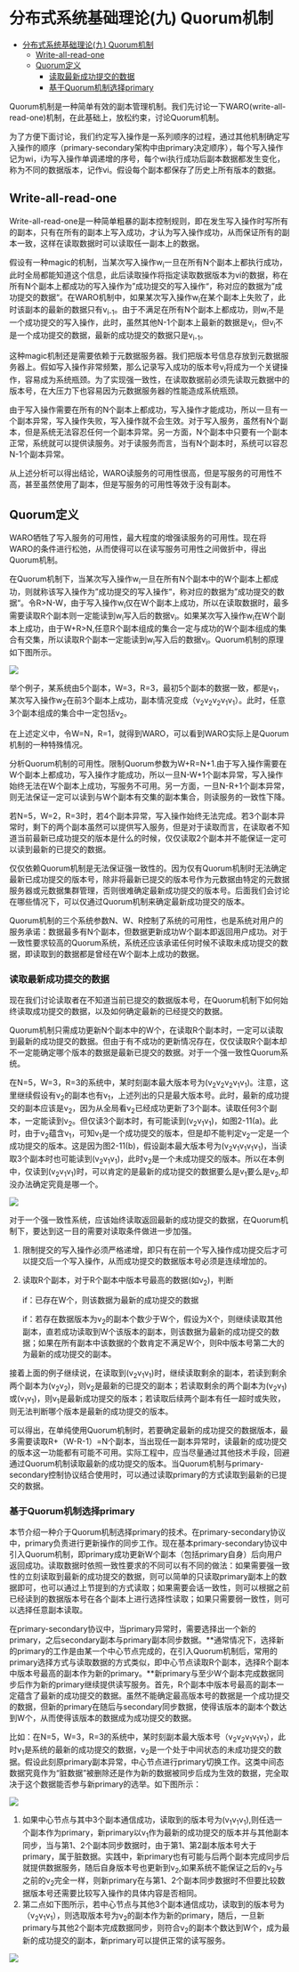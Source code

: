 # 分布式系统基础理论(九)	Quorum机制


   * [分布式系统基础理论(九)	Quorum机制](#分布式系统基础理论九quorum机制)
      * [Write-all-read-one](#write-all-read-one)
      * [Quorum定义](#quorum定义)
         * [读取最新成功提交的数据](#读取最新成功提交的数据)
         * [基于Quorum机制选择primary](#基于quorum机制选择primary)


Quorum机制是一种简单有效的副本管理机制。我们先讨论一下WARO(write-all-read-one)机制，在此基础上，放松约束，讨论Quorum机制。

为了方便下面讨论，我们约定写入操作是一系列顺序的过程，通过其他机制确定写入操作的顺序（primary-secondary架构中由primary决定顺序），每个写入操作记为wi，i为写入操作单调递增的序号，每个wi执行成功后副本数据都发生变化，称为不同的数据版本，记作vi。假设每个副本都保存了历史上所有版本的数据。

## Write-all-read-one

Write-all-read-one是一种简单粗暴的副本控制规则，即在发生写入操作时写所有的副本，只有在所有的副本上写入成功，才认为写入操作成功，从而保证所有的副本一致，这样在读取数据时可以读取任一副本上的数据。

假设有一种magic的机制，当某次写入操作w<sub>i</sub>一旦在所有N个副本上都执行成功，此时全局都能知道这个信息，此后读取操作将指定读取数据版本为vi的数据，称在所有N个副本上都成功的写入操作为”成功提交的写入操作“，称对应的数据为”成功提交的数据“。在WARO机制中，如果某次写入操作w<sub>i</sub>在某个副本上失败了，此时该副本的最新的数据只有v<sub>i-1</sub>。由于不满足在所有N个副本上都成功，则w<sub>i</sub>不是一个成功提交的写入操作，此时，虽然其他N-1个副本上最新的数据是v<sub>i</sub>，但v<sub>i</sub>不是一个成功提交的数据，最新的成功提交的数据只是v<sub>i-1</sub>。

这种magic机制还是需要依赖于元数据服务器。我们把版本号信息存放到元数据服务器上。假如写入操作非常频繁，那么记录写入成功的版本号v<sub>i</sub>将成为一个关键操作，容易成为系统瓶颈。为了实现强一致性，在读取数据前必须先读取元数据中的版本号，在大压力下也容易因为元数据服务器的性能造成系统瓶颈。

由于写入操作需要在所有的N个副本上都成功，写入操作才能成功，所以一旦有一个副本异常，写入操作失败，写入操作就不会生效。对于写入服务，虽然有N个副本，但是系统无法容忍任何一个副本异常。另一方面，N个副本中只要有一个副本正常，系统就可以提供读服务。对于读服务而言，当有N个副本时，系统可以容忍N-1个副本异常。

从上述分析可以得出结论，WARO读服务的可用性很高，但是写服务的可用性不高，甚至虽然使用了副本，但是写服务的可用性等效于没有副本。

## Quorum定义

WARO牺牲了写入服务的可用性，最大程度的增强读服务的可用性。现在将WARO的条件进行松弛，从而使得可以在读写服务可用性之间做折中，得出Quorum机制。

在Quorum机制下，当某次写入操作w<sub>i</sub>一旦在所有N个副本中的W个副本上都成功，则就称该写入操作为”成功提交的写入操作“，称对应的数据为”成功提交的数据“。令R>N-W，由于写入操作w<sub>i</sub>仅在W个副本上成功，所以在读取数据时，最多需要读取R个副本则一定能读到w<sub>i</sub>写入后的数据v<sub>i</sub>。如果某次写入操作w<sub>i</sub>在W个副本上成功，由于W+R>N,任意R个副本组成的集合一定与成功的W个副本组成的集合有交集，所以读取R个副本一定能读到w<sub>i</sub>写入后的数据v<sub>i</sub>。Quorum机制的原理如下图所示。

![](https://raw.githubusercontent.com/KyrieJK/Figurebed/master/img/20191209093659.png)

举个例子，某系统由5个副本，W=3，R=3，最初5个副本的数据一致，都是v<sub>1</sub>，某次写入操作w<sub>2</sub>在前3个副本上成功，副本情况变成（v<sub>2</sub>v<sub>2</sub>v<sub>2</sub>v<sub>1</sub>v<sub>1</sub>）。此时，任意3个副本组成的集合中一定包括v<sub>2</sub>。

在上述定义中，令W=N，R=1，就得到WARO，可以看到WARO实际上是Quorum机制的一种特殊情况。

分析Quorum机制的可用性。限制Quorum参数为W+R=N+1.由于写入操作需要在W个副本上都成功，写入操作才能成功，所以一旦N-W+1个副本异常，写入操作始终无法在W个副本上成功，写服务不可用。另一方面，一旦N-R+1个副本异常，则无法保证一定可以读到与W个副本有交集的副本集合，则读服务的一致性下降。

若N=5，W=2，R=3时，若4个副本异常，写入操作始终无法完成。若3个副本异常时，剩下的两个副本虽然可以提供写入服务，但是对于读取而言，在读取者不知道当前最新已成功提交的版本是什么的时候，仅仅读取2个副本并不能保证一定可以读到最新的已提交的数据。

仅仅依赖Quorum机制是无法保证强一致性的。因为仅有Quorum机制时无法确定最新已成功提交的版本号，除非将最新已提交的版本号作为元数据由特定的元数据服务器或元数据集群管理，否则很难确定最新成功提交的版本号。后面我们会讨论在哪些情况下，可以仅通过Quorum机制来确定最新成功提交的版本。

Quorum机制的三个系统参数N、W、R控制了系统的可用性，也是系统对用户的服务承诺：数据最多有N个副本，但数据更新成功W个副本即返回用户成功。对于一致性要求较高的Quorum系统，系统还应该承诺任何时候不读取未成功提交的数据，即读取到的数据都是曾经在W个副本上成功的数据。

### 读取最新成功提交的数据

现在我们讨论读取者在不知道当前已提交的数据版本号，在Quorum机制下如何始终读取成功提交的数据，以及如何确定最新的已经提交的数据。

Quorum机制只需成功更新N个副本中的W个，在读取R个副本时，一定可以读取到最新的成功提交的数据。但由于有不成功的更新情况存在，仅仅读取R个副本却不一定能确定哪个版本的数据是最新已提交的数据。对于一个强一致性Quorum系统。

在N=5，W=3，R=3的系统中，某时刻副本最大版本号为(v<sub>2</sub>v<sub>2</sub>v<sub>2</sub>v<sub>1</sub>v<sub>1</sub>)。注意，这里继续假设有v<sub>2</sub>的副本也有v<sub>1</sub>，上述列出的只是最大版本号。此时，最新的成功提交的副本应该是v<sub>2</sub>，因为从全局看v<sub>2</sub>已经成功更新了3个副本。读取任何3个副本，一定能读到v<sub>2</sub>。但仅读3个副本时，有可能读到(v<sub>2</sub>v<sub>1</sub>v<sub>1</sub>)，如图2-11(a)。此时，由于v<sub>2</sub>蕴含v<sub>1</sub>，可知v<sub>1</sub>是一个成功提交的版本，但是却不能判定v<sub>2</sub>一定是一个成功提交的版本。这是因为图2-11(b)，假设副本最大版本号为(v<sub>2</sub>v<sub>1</sub>v<sub>1</sub>v<sub>1</sub>v<sub>1</sub>)，当读取3个副本时也可能读到(v<sub>2</sub>v<sub>1</sub>v<sub>1</sub>)，此时v<sub>2</sub>是一个未成功提交的版本。所以在本例中，仅读到(v<sub>2</sub>v<sub>1</sub>v<sub>1</sub>)时，可以肯定的是最新的成功提交的数据要么是v<sub>1</sub>要么是v<sub>2</sub>,却没办法确定究竟是哪一个。

![](https://raw.githubusercontent.com/KyrieJK/Figurebed/master/img/20191209110901.png)

对于一个强一致性系统，应该始终读取返回最新的成功提交的数据，在Quorum机制下，要达到这一目的需要对读取条件做进一步加强。

1. 限制提交的写入操作必须严格递增，即只有在前一个写入操作成功提交后才可以提交后一个写入操作，从而成功提交的数据版本号必须是连续增加的。

2. 读取R个副本，对于R个副本中版本号最高的数据(如v<sub>2</sub>)，判断

   if：已存在W个，则该数据为最新的成功提交的数据

   if：若存在数据版本为v<sub>2</sub>的副本个数少于W个，假设为X个，则继续读取其他副本，直若成功读取到W个该版本的副本，则该数据为最新的成功提交的数据；如果在所有副本中该数据的个数肯定不满足W个，则R中版本号第二大的为最新的成功提交的副本。

接着上面的例子继续说，在读取到(v<sub>2</sub>v<sub>1</sub>v<sub>1</sub>)时，继续读取剩余的副本，若读到剩余两个副本为(v<sub>2</sub>v<sub>2</sub>)，则v<sub>2</sub>是最新的已提交的副本；若读取剩余的两个副本为(v<sub>2</sub>v<sub>1</sub>)或(v<sub>1</sub>v<sub>1</sub>)，则v<sub>1</sub>是最新成功提交的版本；若读取后续两个副本有任一超时或失败，则无法判断哪个版本是最新的成功提交的版本。

可以得出，在单纯使用Quorum机制时，若要确定最新的成功提交的数据版本，最多需要读取R+（W-R-1）=N个副本，当出现任一副本异常时，读最新的成功提交的版本这一功能都有可能不可用。实际工程中，应当尽量通过其他技术手段，回避通过Quorum机制读取最新的成功提交的版本。当Quorum机制与primary-secondary控制协议结合使用时，可以通过读取primary的方式读取到最新的已提交的数据。

### 基于Quorum机制选择primary

本节介绍一种介于Quorum机制选择primary的技术。在primary-secondary协议中，primary负责进行更新操作的同步工作。现在基本primary-secondary协议中引入Quorum机制，即primary成功更新W个副本（包括primary自身）后向用户返回成功。读取数据时依照一致性要求的不同可以有不同的做法：如果需要强一致性的立刻读取到最新的成功提交的数据，则可以简单的只读取primary副本上的数据即可，也可以通过上节提到的方式读取；如果需要会话一致性，则可以根据之前已经读到的数据版本号在各个副本上进行选择性读取；如果只需要弱一致性，则可以选择任意副本读取。

在primary-secondary协议中，当primary异常时，需要选择出一个新的primary，之后secondary副本与primary副本同步数据。**通常情况下，选择新的primary的工作是由某一个中心节点完成的，在引入Quorum机制后，常用的primary选择方式与读取数据的方式类似，即中心节点读取R个副本，选择R个副本中版本号最高的副本作为新的primary。**新primary与至少W个副本完成数据同步后作为新的primary继续提供读写服务。首先，R个副本中版本号最高的副本一定蕴含了最新的成功提交的数据。虽然不能确定最高版本号的数据是一个成功提交的数据，但新的primary在随后与secondary同步数据，使得该版本的副本个数达到W个，从而使得该版本的数据成为成功提交的数据。

比如：在N=5，W=3，R=3的系统中，某时刻副本最大版本号（v<sub>2</sub>v<sub>2</sub>v<sub>1</sub>v<sub>1</sub>v<sub>1</sub>），此时v<sub>1</sub>是系统的最新的成功提交的数据，v<sub>2</sub>是一个处于中间状态的未成功提交的数据。假设此刻原primary副本异常，中心节点进行primary切换工作。这类中间态数据究竟作为“脏数据”被删除还是作为新的数据被同步后成为生效的数据，完全取决于这个数据能否参与新primary的选举。如下图所示：

![](https://raw.githubusercontent.com/KyrieJK/Figurebed/master/img/20191209142421.png)

1. 如果中心节点与其中3个副本通信成功，读取到的版本号为(v<sub>1</sub>v<sub>1</sub>v<sub>1</sub>),则任选一个副本作为primary，新primary以v<sub>1</sub>作为最新的成功提交的版本并与其他副本同步，当与第1、2个副本同步数据时，由于第1、第2副本版本号大于primary，属于脏数据。实践中，新primary也有可能与后两个副本完成同步后就提供数据服务，随后自身版本号也更新到v<sub>2</sub>,如果系统不能保证之后的v<sub>2</sub>与之前的v<sub>2</sub>完全一样，则新primary在与第1、2个副本同步数据时不但要比较数据版本号还需要比较写入操作的具体内容是否相同。
2. 第二点如下图所示，若中心节点与其他3个副本通信成功，读取到的版本号为（v<sub>2</sub>v<sub>1</sub>v<sub>1</sub>），则选取版本号为v<sub>2</sub>的副本作为新的primary，随后，一旦新primary与其他2个副本完成数据同步，则符合v<sub>2</sub>的副本个数达到W个，成为最新的成功提交的副本，新primary可以提供正常的读写服务。

![](https://raw.githubusercontent.com/KyrieJK/Figurebed/master/img/20191209143003.png)

